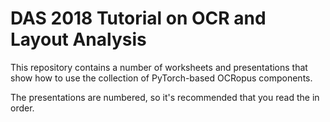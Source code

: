 DAS 2018 Tutorial on OCR and Layout Analysis
============================================

This repository contains a number of worksheets and presentations that show
how to use the collection of PyTorch-based OCRopus components.

The presentations are numbered, so it's recommended that you read the in
order.
